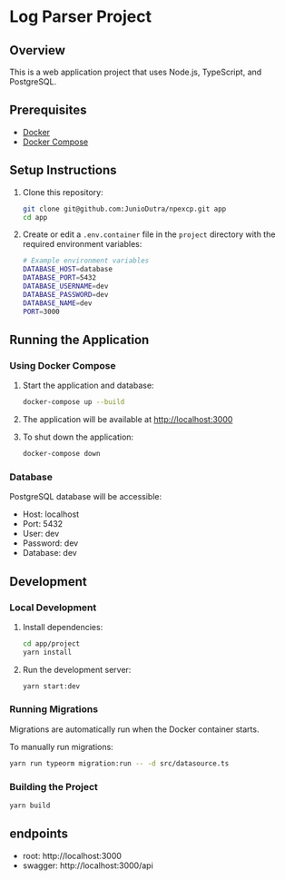 # Log Parser Project

## Overview

This is a web application project that uses Node.js, TypeScript, and PostgreSQL.

## Prerequisites

- [Docker](https://docs.docker.com/get-docker/)
- [Docker Compose](https://docs.docker.com/compose/install/)

## Setup Instructions

1. Clone this repository:
   ```bash
   git clone git@github.com:JunioDutra/npexcp.git app
   cd app
   ```

2. Create or edit a `.env.container` file in the `project` directory with the required environment variables:
   ```bash
   # Example environment variables
   DATABASE_HOST=database
   DATABASE_PORT=5432
   DATABASE_USERNAME=dev
   DATABASE_PASSWORD=dev
   DATABASE_NAME=dev
   PORT=3000
   ```

## Running the Application

### Using Docker Compose

1. Start the application and database:
   ```bash
   docker-compose up --build
   ```

2. The application will be available at [http://localhost:3000](http://localhost:3000)

3. To shut down the application:
   ```bash
   docker-compose down
   ```

### Database

PostgreSQL database will be accessible:
- Host: localhost
- Port: 5432
- User: dev
- Password: dev
- Database: dev

## Development

### Local Development

1. Install dependencies:
   ```bash
   cd app/project
   yarn install
   ```

2. Run the development server:
   ```bash
   yarn start:dev
   ```

### Running Migrations

Migrations are automatically run when the Docker container starts.

To manually run migrations:
```bash
yarn run typeorm migration:run -- -d src/datasource.ts
```

### Building the Project

```bash
yarn build
```

## endpoints

- root: http://localhost:3000
- swagger: http://localhost:3000/api
